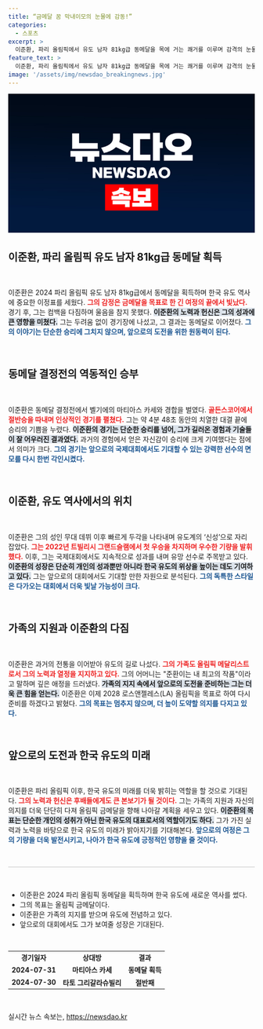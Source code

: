 ```yaml
---
title: “금메달 꿈 막내이모의 눈물에 감동!”
categories:
  - 스포츠
excerpt: >
  이준환, 파리 올림픽에서 유도 남자 81kg급 동메달을 목에 거는 쾌거를 이루며 감격의 눈물을 흘렸다. 2년 전 성인무대에 데뷔한 한국의 번개는 4년 뒤 LA 올림픽 금메달 목표를 다짐했다.
feature_text: >
  이준환, 파리 올림픽에서 유도 남자 81kg급 동메달을 목에 거는 쾌거를 이루며 감격의 눈물을 흘렸다. 2년 전 성인무대에 데뷔한 한국의 번개는 4년 뒤 LA 올림픽 금메달 목표를 다짐했다.
image: '/assets/img/newsdao_breakingnews.jpg'
---
```


<p><img src="/assets/img/newsdao_breakingnews.jpg" alt="flaretime 속보" /></p>

<h2 data-ke-size="size26">이준환, 파리 올림픽 유도 남자 81kg급 동메달 획득</h2>

<p data-ke-size="size16">&nbsp;</p>

<p>이준환은 2024 파리 올림픽 유도 남자 81kg급에서 동메달을 획득하며 한국 유도 역사에 중요한 이정표를 세웠다. <b><span style="color: #ee2323;">그의 감정은 금메달을 목표로 한 긴 여정의 끝에서 빛났다.</span></b> 경기 후, 그는 컴백을 다짐하며 울음을 참지 못했다. <b><span style="background-color: #21538527;">이준환의 노력과 헌신은 그의 성과에 큰 영향을 미쳤다.</span></b> 그는 두려움 없이 경기장에 나섰고, 그 결과는 동메달로 이어졌다. <b><span style="color: #1a5490;">그의 이야기는 단순한 승리에 그치지 않으며, 앞으로의 도전을 위한 원동력이 된다.</span></b></p>

<p data-ke-size="size16">&nbsp;</p>

<h2 data-ke-size="size26">동메달 결정전의 역동적인 승부</h2>

<p data-ke-size="size16">&nbsp;</p>

<p>이준환은 동메달 결정전에서 벨기에의 마티아스 카세와 경합을 벌였다. <b><span style="color: #ee2323;">골든스코어에서 절반승을 따내며 인상적인 경기를 펼쳤다.</span></b> 그는 약 4분 48초 동안의 치열한 대결 끝에 승리의 기쁨을 누렸다. <b><span style="background-color: #21538527;">이준환의 경기는 단순한 승리를 넘어, 그가 길러온 경험과 기술들이 잘 어우러진 결과였다.</span></b> 과거의 경험에서 얻은 자신감이 승리에 크게 기여했다는 점에서 의미가 크다. <b><span style="color: #1a5490;">그의 경기는 앞으로의 국제대회에서도 기대할 수 있는 강력한 선수의 면모를 다시 한번 각인시켰다.</span></b></p>

<p data-ke-size="size16">&nbsp;</p>

<h2 data-ke-size="size26">이준환, 유도 역사에서의 위치</h2>

<p data-ke-size="size16">&nbsp;</p>

<p>이준환은 그의 성인 무대 데뷔 이후 빠르게 두각을 나타내며 유도계의 ‘신성’으로 자리 잡았다. <b><span style="color: #ee2323;">그는 2022년 트빌리시 그랜드슬램에서 첫 우승을 차지하며 우수한 기량을 발휘했다.</span></b> 이후, 그는 국제대회에서도 지속적으로 성과를 내며 유망 선수로 주목받고 있다. <b><span style="background-color: #21538527;">이준환의 성장은 단순히 개인의 성과뿐만 아니라 한국 유도의 위상을 높이는 데도 기여하고 있다.</span></b> 그는 앞으로의 대회에서도 기대할 만한 자원으로 분석된다. <b><span style="color: #1a5490;">그의 독특한 스타일은 다가오는 대회에서 더욱 빛날 가능성이 크다.</span></b></p>

<p data-ke-size="size16">&nbsp;</p>

<h2 data-ke-size="size26">가족의 지원과 이준환의 다짐</h2>

<p data-ke-size="size16">&nbsp;</p>

<p>이준환은 과거의 전통을 이어받아 유도의 길로 나섰다. <b><span style="color: #ee2323;">그의 가족도 올림픽 메달리스트로서 그의 노력과 열정을 지지하고 있다.</span></b> 그의 어머니는 "준환이는 내 최고의 작품"이라고 말하며 깊은 애정을 드러냈다. <b><span style="background-color: #21538527;">가족의 지지 속에서 앞으로의 도전을 준비하는 그는 더욱 큰 힘을 얻는다.</span></b> 이준환은 이제 2028 로스앤젤레스(LA) 올림픽을 목표로 하여 다시 준비를 하겠다고 밝혔다. <b><span style="color: #1a5490;">그의 목표는 멈추지 않으며, 더 높이 도약할 의지를 다지고 있다.</span></b></p>

<p data-ke-size="size16">&nbsp;</p>

<h2 data-ke-size="size26">앞으로의 도전과 한국 유도의 미래</h2>

<p data-ke-size="size16">&nbsp;</p>

<p>이준환은 파리 올림픽 이후, 한국 유도의 미래를 더욱 밝히는 역할을 할 것으로 기대된다. <b><span style="color: #ee2323;">그의 노력과 헌신은 후배들에게도 큰 본보기가 될 것이다.</span></b> 그는 가족의 지원과 자신의 의지를 더욱 단단히 다져 올림픽 금메달을 향해 나아갈 계획을 세우고 있다. <b><span style="background-color: #21538527;">이준환의 목표는 단순한 개인의 성취가 아닌 한국 유도의 대표로서의 역할이기도 하다.</span></b> 그가 가진 실력과 노력을 바탕으로 한국 유도의 미래가 밝아지기를 기대해본다. <b><span style="color: #1a5490;">앞으로의 여정은 그의 기량을 더욱 발전시키고, 나아가 한국 유도에 긍정적인 영향을 줄 것이다.</span></b></p>

<p data-ke-size="size16">&nbsp;</p>

<hr style="height: 2px; border: none; background: #ddd;">

<p data-ke-size="size16">&nbsp;</p>

<div>
    <ul>
        <li>이준환은 2024 파리 올림픽 동메달을 획득하며 한국 유도에 새로운 역사를 썼다.</li>
        <li>그의 목표는 올림픽 금메달이다.</li>
        <li>이준환은 가족의 지지를 받으며 유도에 전념하고 있다.</li>
        <li>앞으로의 대회에서도 그가 보여줄 성장은 기대된다.</li>
    </ul>
</div>

<p data-ke-size="size16">&nbsp;</p>

<table>
<tr>
    <td style="text-align: center; height: 17px;"><b>경기일자</b></td>
    <td style="text-align: center; height: 17px;"><b>상대방</b></td>
    <td style="text-align: center; height: 17px;"><b>결과</b></td>
</tr>
<tr>
    <td style="text-align: center; height: 17px;"><b>2024-07-31</b></td>
    <td style="text-align: center; height: 17px;"><b>마티아스 카세</b></td>
    <td style="text-align: center; height: 17px;"><b>동메달 획득</b></td>
</tr>
<tr>
    <td style="text-align: center; height: 17px;"><b>2024-07-30</b></td>
    <td style="text-align: center; height: 17px;"><b>타토 그리갈라슈빌리</b></td>
    <td style="text-align: center; height: 17px;"><b>절반패</b></td>
</tr>
</table>

<p data-ke-size="size16">&nbsp;</p>
실시간 뉴스 속보는, <a href="https://newsdao.kr" rel="dofollow">https://newsdao.kr</a>


